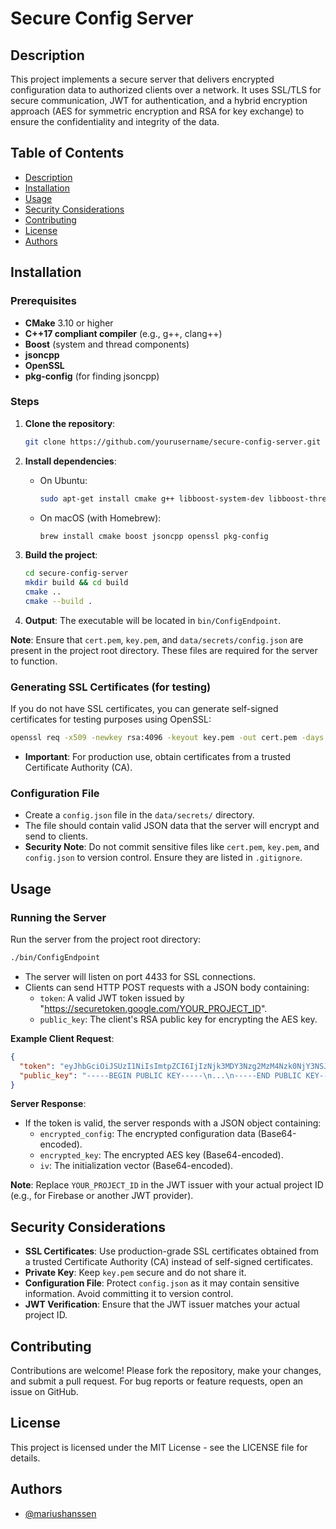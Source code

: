 # Secure Config Server

## Description

This project implements a secure server that delivers encrypted configuration data to authorized clients over a network. It uses SSL/TLS for secure communication, JWT for authentication, and a hybrid encryption approach (AES for symmetric encryption and RSA for key exchange) to ensure the confidentiality and integrity of the data.

## Table of Contents

- [Description](#description)
- [Installation](#installation)
- [Usage](#usage)
- [Security Considerations](#security-considerations)
- [Contributing](#contributing)
- [License](#license)
- [Authors](#authors)

## Installation

### Prerequisites

- **CMake** 3.10 or higher
- **C++17 compliant compiler** (e.g., g++, clang++)
- **Boost** (system and thread components)
- **jsoncpp**
- **OpenSSL**
- **pkg-config** (for finding jsoncpp)

### Steps

1. **Clone the repository**:
   ```bash
   git clone https://github.com/yourusername/secure-config-server.git
   ```

2. **Install dependencies**:
   - On Ubuntu:
     ```bash
     sudo apt-get install cmake g++ libboost-system-dev libboost-thread-dev libjsoncpp-dev libssl-dev pkg-config
     ```
   - On macOS (with Homebrew):
     ```bash
     brew install cmake boost jsoncpp openssl pkg-config
     ```

3. **Build the project**:
   ```bash
   cd secure-config-server
   mkdir build && cd build
   cmake ..
   cmake --build .
   ```

4. **Output**:
   The executable will be located in `bin/ConfigEndpoint`.

**Note**: Ensure that `cert.pem`, `key.pem`, and `data/secrets/config.json` are present in the project root directory. These files are required for the server to function.

### Generating SSL Certificates (for testing)

If you do not have SSL certificates, you can generate self-signed certificates for testing purposes using OpenSSL:
```bash
openssl req -x509 -newkey rsa:4096 -keyout key.pem -out cert.pem -days 365 -nodes
```
- **Important**: For production use, obtain certificates from a trusted Certificate Authority (CA).

### Configuration File

- Create a `config.json` file in the `data/secrets/` directory.
- The file should contain valid JSON data that the server will encrypt and send to clients.
- **Security Note**: Do not commit sensitive files like `cert.pem`, `key.pem`, and `config.json` to version control. Ensure they are listed in `.gitignore`.

## Usage

### Running the Server

Run the server from the project root directory:
```bash
./bin/ConfigEndpoint
```
- The server will listen on port 4433 for SSL connections.
- Clients can send HTTP POST requests with a JSON body containing:
  - `token`: A valid JWT token issued by "https://securetoken.google.com/YOUR_PROJECT_ID".
  - `public_key`: The client's RSA public key for encrypting the AES key.

**Example Client Request**:
```json
{
  "token": "eyJhbGciOiJSUzI1NiIsImtpZCI6IjIzNjk3MDY3Nzg2MzM4Nzk0NjY3NSJ9...",
  "public_key": "-----BEGIN PUBLIC KEY-----\n...\n-----END PUBLIC KEY-----"
}
```

**Server Response**:
- If the token is valid, the server responds with a JSON object containing:
  - `encrypted_config`: The encrypted configuration data (Base64-encoded).
  - `encrypted_key`: The encrypted AES key (Base64-encoded).
  - `iv`: The initialization vector (Base64-encoded).

**Note**: Replace `YOUR_PROJECT_ID` in the JWT issuer with your actual project ID (e.g., for Firebase or another JWT provider).

## Security Considerations

- **SSL Certificates**: Use production-grade SSL certificates obtained from a trusted Certificate Authority (CA) instead of self-signed certificates.
- **Private Key**: Keep `key.pem` secure and do not share it.
- **Configuration File**: Protect `config.json` as it may contain sensitive information. Avoid committing it to version control.
- **JWT Verification**: Ensure that the JWT issuer matches your actual project ID.

## Contributing

Contributions are welcome! Please fork the repository, make your changes, and submit a pull request. For bug reports or feature requests, open an issue on GitHub.

## License

This project is licensed under the MIT License - see the LICENSE file for details.

## Authors

- [@mariushanssen](https://x.com/mariushanssen)
